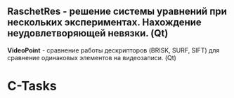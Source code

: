 **RaschetRes** - решение системы уравнений при нескольких экспериментах. Нахождение неудовлетворяющей невязки. (Qt)
-----
**VideoPoint** - сравнение работы дескрипторов (BRISK, SURF, SIFT) для сравнение одинаковых элементов на видеозаписи. (Qt)
# C-Tasks
